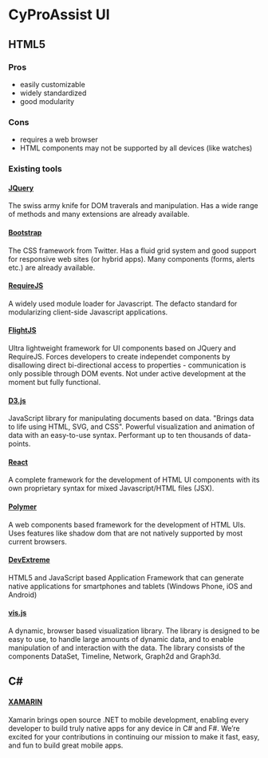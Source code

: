 # CyProAssist UI

## HTML5

### Pros

- easily customizable
- widely standardized
- good modularity

### Cons

- requires a web browser
- HTML components may not be supported by all devices (like watches)

### Existing tools

#### [JQuery](https://jquery.com/)

The swiss army knife for DOM traverals and manipulation.
Has a wide range of methods and many extensions are already available.

#### [Bootstrap](http://getbootstrap.com/)

The CSS framework from Twitter. Has a fluid grid system and good support for responsive web sites (or hybrid apps).
Many components (forms, alerts etc.) are already available.

#### [RequireJS](http://requirejs.org/)

A widely used module loader for Javascript. The defacto standard for modularizing client-side Javascript applications.

#### [FlightJS](https://github.com/flightjs/flight)

Ultra lightweight framework for UI components based on JQuery and RequireJS. 
Forces developers to create independet components by disallowing direct bi-directional access to properties - communication is
only possible through DOM events.
Not under active development at the moment but fully functional.

#### [D3.js](https://d3js.org/)

JavaScript library for manipulating documents based on data. "Brings data to life using HTML, SVG, and CSS". Powerful visualization and animation of data with an easy-to-use syntax. Performant up to ten thousands of data-points.

#### [React](https://facebook.github.io/react/)

A complete framework for the development of HTML UI components with its own proprietary syntax for mixed Javascript/HTML files (JSX).

#### [Polymer](https://www.polymer-project.org/)

A web components based framework for the development of HTML UIs. Uses features like shadow dom that are not natively supported by most current browsers.

#### [DevExtreme](http://js.devexpress.com/)

 HTML5 and JavaScript based Application Framework that can generate native applications for smartphones and tablets (Windows Phone, iOS and Android)

#### [vis.js](http://visjs.org/) 

A dynamic, browser based visualization library. The library is designed to be easy to use, to handle large amounts of dynamic data, and to enable manipulation of and interaction with the data. The library consists of the components DataSet, Timeline, Network, Graph2d and Graph3d.
 
 
 
## C#
 
#### [XAMARIN](https://www.xamarin.com/platform)

Xamarin brings open source .NET to mobile development, enabling every developer to build truly native apps for any device in C# and F#. We’re excited for your contributions in continuing our mission to make it fast, easy, and fun to build great mobile apps. 
